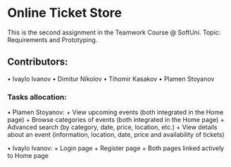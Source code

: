 # Online Ticket Store

This is the second assignment in the Teamwork Course @ SoftUni. 
Topic: Requirements and Prototyping. 

## Contributors: 
  • Ivaylo Ivanov
  • Dimitur Nikolov
  • Tihomir Kasakov
  • Plamen Stoyanov
  
### Tasks allocation: 

  • Plamen Stoyanov: 
	+	View upcoming events (both integrated in the Home page)
	+	Browse categories of events (both integrated in the Home page)
	+	Advanced search (by category, date, price, location, etc.)
	+	View details about an event (information, location, date, price and availability of tickets)
	
  • Ivaylo Ivanov: 
	+	Login page
	+	Register page
	+	Both pages linked actively to Home page
